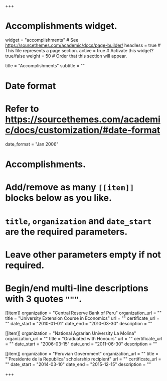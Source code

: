 +++
# Accomplishments widget.
widget = "accomplishments"  # See https://sourcethemes.com/academic/docs/page-builder/
headless = true  # This file represents a page section.
active = true  # Activate this widget? true/false
weight = 50  # Order that this section will appear.

title = "Accomplish&shy;ments"
subtitle = ""

# Date format
#   Refer to https://sourcethemes.com/academic/docs/customization/#date-format
date_format = "Jan 2006"

# Accomplishments.
#   Add/remove as many `[[item]]` blocks below as you like.
#   `title`, `organization` and `date_start` are the required parameters.
#   Leave other parameters empty if not required.
#   Begin/end multi-line descriptions with 3 quotes `"""`.

[[item]]
  organization = "Central Reserve Bank of Peru"
  organization_url = ""
  title = "University Extension Course in Economics"
  url = ""
  certificate_url = ""
  date_start = "2010-01-01"
  date_end = "2010-03-30"
  description = ""

[[item]]
  organization = "National Agrarian University La Molina"
  organization_url = ""
  title = "Graduated with Honours"
  url = ""
  certificate_url = ""
  date_start = "2006-03-15"
  date_end = "2011-06-30"
  description = ""
  
[[item]]
  organization = "Peruvian Government"
  organization_url = ""
  title = "'Presidente de la Republica' scholarship recipient"
  url = ""
  certificate_url = ""
  date_start = "2014-03-10"
  date_end = "2015-12-15"
  description = ""

+++
